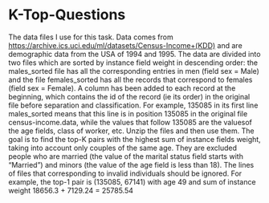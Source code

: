 # K-Top-Questions
The data files I use for this task. Data comes from https://archive.ics.uci.edu/ml/datasets/Census-Income+(KDD) and are demographic data from the USA of 1994 and 1995. The data are divided into two files which are sorted by instance field weight in descending order: the males_sorted file has all the corresponding entries in men (field sex = Male) and the file females_sorted has all the records that correspond to females (field sex = Female). A column has been added to each record at the beginning, which contains the id of the record (ie its order) in the original file before separation and classification. For example, 135085 in its first line males_sorted means that this line is in position 135085 in the original file census-income.data, while the values ​​that follow 135085 are the values ​​of the age fields, class of worker, etc. Unzip the files and then use them. 
  The goal is to find the top-K pairs with the highest sum of instance fields weight, taking into account only couples of the same age. They are excluded people who are married (the value of the marital status field starts with “Married”) and minors (the value of the age field is less than 18). The lines of files that corresponding to invalid individuals should be ignored. For example, the top-1 pair is (135085, 67141) with age 49 and sum of instance weight 18656.3 + 7129.24 = 25785.54
